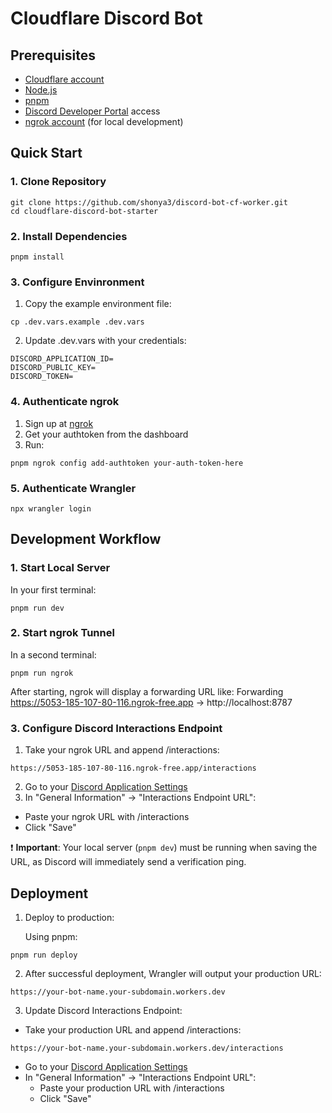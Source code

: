 # Cloudflare Discord Bot

## Prerequisites

- [Cloudflare account](https://dash.cloudflare.com/sign-up)
- [Node.js](https://nodejs.org/)
- [pnpm](https://pnpm.io/installation)
- [Discord Developer Portal](https://discord.com/developers/applications) access
- [ngrok account](https://dashboard.ngrok.com/signup) (for local development)

## Quick Start

### 1. Clone Repository

```
git clone https://github.com/shonya3/discord-bot-cf-worker.git
cd cloudflare-discord-bot-starter
```

### 2. Install Dependencies

```
pnpm install
```

### 3. Configure Envinronment

1. Copy the example environment file:

```
cp .dev.vars.example .dev.vars
```

2. Update .dev.vars with your credentials:

```
DISCORD_APPLICATION_ID=
DISCORD_PUBLIC_KEY=
DISCORD_TOKEN=
```

### 4. Authenticate ngrok

1. Sign up at [ngrok](https://dashboard.ngrok.com/signup)
2. Get your authtoken from the dashboard
3. Run:

```
pnpm ngrok config add-authtoken your-auth-token-here
```

### 5. Authenticate Wrangler

```
npx wrangler login
```

## Development Workflow

### 1. Start Local Server

In your first terminal:

```
pnpm run dev
```

### 2. Start ngrok Tunnel

In a second terminal:

```
pnpm run ngrok
```

After starting, ngrok will display a forwarding URL like:
Forwarding https://5053-185-107-80-116.ngrok-free.app -> http://localhost:8787

### 3. Configure Discord Interactions Endpoint

1. Take your ngrok URL and append /interactions:

```
https://5053-185-107-80-116.ngrok-free.app/interactions
```

2. Go to your [Discord Application Settings](https://discord.com/developers/applications)
3. In "General Information" → "Interactions Endpoint URL":

- Paste your ngrok URL with /interactions
- Click "Save"

❗ **Important**: Your local server (`pnpm dev`) must be running when saving the URL, as Discord will immediately send a verification ping.

## Deployment

1. Deploy to production:

   Using pnpm:

```
pnpm run deploy
```

2. After successful deployment, Wrangler will output your production URL:

```
https://your-bot-name.your-subdomain.workers.dev
```

3. Update Discord Interactions Endpoint:

- Take your production URL and append /interactions:

```
https://your-bot-name.your-subdomain.workers.dev/interactions
```

- Go to your [Discord Application Settings](https://discord.com/developers/applications)
- In "General Information" → "Interactions Endpoint URL":
  - Paste your production URL with /interactions
  - Click "Save"
